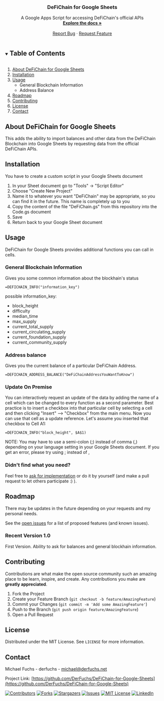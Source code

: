 <br />
<p align="center">
  <h3 align="center">DeFiChain for Google Sheets</h3>

  <p align="center">
    A Google Apps Script for accessing DeFiChain's official APIs
    <br />
    <a href="https://github.com/DerFuchs/DeFiChain-for-Google-Sheets"><strong>Explore the docs »</strong></a>
    <br />
    <br />
    <a href="https://github.com/DerFuchs/DeFiChain-for-Google-Sheets/issues">Report Bug</a>
    ·
    <a href="https://github.com/DerFuchs/DeFiChain-for-Google-Sheets/issues">Request Feature</a>
  </p>
</p>



<!-- TABLE OF CONTENTS -->
<details open="open">
  <summary><h2 style="display: inline-block">Table of Contents</h2></summary>
  <ol>
    <li><a href="#about-defichain-for-google-sheets">About DeFiChain for Google Sheets</a></li>
    <li><a href="#installation">Installation</a></li>
    <li><a href="#usage">Usage</a>
        <ul>
            <li>General Blockchain Information</li>
            <li>Address Balance</li>
        </ul>
    </li>
    <li><a href="#roadmap">Roadmap</a></li>
    <li><a href="#contributing">Contributing</a></li>
    <li><a href="#license">License</a></li>
    <li><a href="#contact">Contact</a></li>
  </ol>
</details>



<!-- ABOUT THE PROJECT -->
## About DeFiChain for Google Sheets

This adds the ability to import balances and other data from the DeFiChain Blockchain into Google Sheets by requesting data from the official DeFiChain APIs.


<!-- INSTALLATION -->
## Installation

You have to create a custom script in your Google Sheets document

1. In your Sheet document go to "Tools" -> "Script Editor"
1. Choose "Create New Project"   
1. Name it to whatever you want
   "DeFiChain" may be appropriate, so you can find it in the future. This name is completely up to you
1. Copy the content of the file "DeFiChain.gs" from this repository into the Code.gs document
1. Save
1. Return back to your Google Sheet document


<!-- USAGE EXAMPLES -->
## Usage

DeFiChain for Google Sheets provides additional functions you can call in cells.


### General Blockchain Information

Gives you some common information about the blockhain's status

```
=DEFICHAIN_INFO("information_key")
```

possible information_key:
* block_height 
* difficulty
* median_time
* max_supply
* current_total_supply
* current_circulating_supply
* current_foundation_supply
* current_community_supply


### Address balance
Gives you the current balance of a particular DeFiChain Address.


```
=DEFICHAIN_ADDRESS_BALANCE("DeFiChainAddressYouWantToKnow")
```


### Update On Premise

You can interactively request an update of the data by adding the name of a cell which can be changed to every function as a second parameter.
Best practice is to insert a checkbox into that particular cell by selecting a cell and then clicking "Insert" --> "Checkbox" from the main menu.
Now you can use that cell as a update reference. Let's assume you inserted that checkbox to Cell A1:

```
=DEFICHAIN_INFO("block_height", $A$1)
```

NOTE: You may have to use a semi-colon (;) instead of comma (,) depending on your language setting in your Google Sheets document. If you get an error, please try using ; instead of ,


### Didn't find what you need?

Feel free to [ask for implementation](https://github.com/DerFuchs/DeFiChain-for-Google-Sheets/issues) or do it by yourself (and make a pull request to let others participate :) ).


<!-- ROADMAP -->
## Roadmap

There may be updates in the future depending on your requests and my personal needs.

See the [open issues](https://github.com/DerFuchs/DeFiChain-for-Google-Sheets/issues) for a list of proposed features (and known issues).


### Recent Version 1.0

First Version. Ability to ask for balances and general blockhain information.


<!-- CONTRIBUTING -->
## Contributing

Contributions are what make the open source community such an amazing place to be learn, inspire, and create. Any contributions you make are **greatly appreciated**.

1. Fork the Project
2. Create your Feature Branch (`git checkout -b feature/AmazingFeature`)
3. Commit your Changes (`git commit -m 'Add some AmazingFeature'`)
4. Push to the Branch (`git push origin feature/AmazingFeature`)
5. Open a Pull Request


<!-- LICENSE -->
## License

Distributed under the MIT License. See `LICENSE` for more information.


<!-- CONTACT -->
## Contact

Michael Fuchs - derfuchs - michael@derfuchs.net

Project Link: [https://github.com/DerFuchs/DeFiChain-for-Google-Sheets](https://github.com/DerFuchs/DeFiChain-for-Google-Sheets)

<!-- PROJECT SHIELDS -->
[![Contributors][contributors-shield]][contributors-url]
[![Forks][forks-shield]][forks-url]
[![Stargazers][stars-shield]][stars-url]
[![Issues][issues-shield]][issues-url]
[![MIT License][license-shield]][license-url]
[![LinkedIn][linkedin-shield]][linkedin-url]

<!-- MARKDOWN LINKS & IMAGES -->
<!-- https://www.markdownguide.org/basic-syntax/#reference-style-links -->
[contributors-shield]: https://img.shields.io/github/contributors/DerFuchs/DeFiChain-for-Google-Sheets.svg?style=for-the-badge
[contributors-url]: https://github.com/DerFuchs/DeFiChain-for-Google-Sheets/graphs/contributors
[forks-shield]: https://img.shields.io/github/forks/DerFuchs/DeFiChain-for-Google-Sheets.svg?style=for-the-badge
[forks-url]: https://github.com/DerFuchs/DeFiChain-for-Google-Sheets/network/members
[stars-shield]: https://img.shields.io/github/stars/DerFuchs/DeFiChain-for-Google-Sheets.svg?style=for-the-badge
[stars-url]: https://github.com/DerFuchs/DeFiChain-for-Google-Sheets/stargazers
[issues-shield]: https://img.shields.io/github/issues/DerFuchs/DeFiChain-for-Google-Sheets.svg?style=for-the-badge
[issues-url]: https://github.com/DerFuchs/DeFiChain-for-Google-Sheets/issues
[license-shield]: https://img.shields.io/github/license/DerFuchs/DeFiChain-for-Google-Sheets.svg?style=for-the-badge
[license-url]: https://github.com/DerFuchs/DeFiChain-for-Google-Sheets/blob/main/LICENSE
[linkedin-shield]: https://img.shields.io/badge/-LinkedIn-black.svg?style=for-the-badge&logo=linkedin&colorB=555
[linkedin-url]: https://www.linkedin.com/in/derfuchs/
